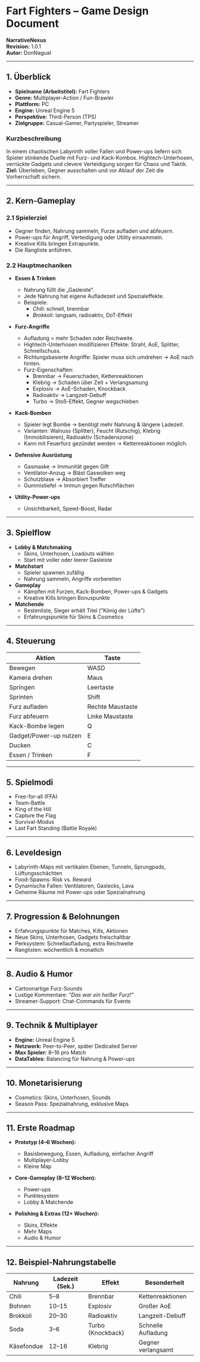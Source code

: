﻿# Fart Fighters – Game Design Document

**NarrativeNexus**  
**Revision:** 1.0.1  
**Autor:** DonNagual  

---

## 1. Überblick
- **Spielname (Arbeitstitel):** Fart Fighters  
- **Genre:** Multiplayer-Action / Fun-Brawler  
- **Plattform:** PC  
- **Engine:** Unreal Engine 5  
- **Perspektive:** Third-Person (TPS)  
- **Zielgruppe:** Casual-Gamer, Partyspieler, Streamer  

### Kurzbeschreibung
In einem chaotischen Labyrinth voller Fallen und Power-ups liefern sich Spieler stinkende Duelle mit Furz- und Kack-Kombos. Hightech-Unterhosen, verrückte Gadgets und clevere Verteidigung sorgen für Chaos und Taktik.  
**Ziel:** Überleben, Gegner ausschalten und vor Ablauf der Zeit die Vorherrschaft sichern.

---

## 2. Kern-Gameplay

### 2.1 Spielerziel
- Gegner finden, Nahrung sammeln, Furze aufladen und abfeuern.  
- Power-ups für Angriff, Verteidigung oder Utility einsammeln.  
- Kreative Kills bringen Extrapunkte.  
- Die Rangliste anführen.  

### 2.2 Hauptmechaniken
- **Essen & Trinken**  
  - Nahrung füllt die „Gasleiste“.  
  - Jede Nahrung hat eigene Aufladezeit und Spezialeffekte.  
  - Beispiele:  
    - *Chili*: schnell, brennbar  
    - *Brokkoli*: langsam, radioaktiv, DoT-Effekt  

- **Furz-Angriffe**  
  - Aufladung = mehr Schaden oder Reichweite.  
  - Hightech-Unterhosen modifizieren Effekte: Strahl, AoE, Splitter, Schnellschuss.  
  - Richtungsbasierte Angriffe: Spieler muss sich umdrehen → AoE nach hinten.  
  - Furz-Eigenschaften:  
    - Brennbar → Feuerschaden, Kettenreaktionen  
    - Klebrig → Schaden über Zeit + Verlangsamung  
    - Explosiv → AoE-Schaden, Knockback  
    - Radioaktiv → Langzeit-Debuff  
    - Turbo → Stoß-Effekt, Gegner wegschieben  

- **Kack-Bomben**  
  - Spieler legt Bombe → benötigt mehr Nahrung & längere Ladezeit.  
  - Varianten: Walnuss (Splitter), Feucht (Rutschig), Klebrig (Immobilisieren), Radioaktiv (Schadenszone)  
  - Kann mit Feuerfurz gezündet werden → Kettenreaktionen möglich.  

- **Defensive Ausrüstung**  
  - Gasmaske → Immunität gegen Gift  
  - Ventilator-Anzug → Bläst Gaswolken weg  
  - Schutzblase → Absorbiert Treffer  
  - Gummistiefel → Immun gegen Rutschflächen  

- **Utility-Power-ups**  
  - Unsichtbarkeit, Speed-Boost, Radar  

---

## 3. Spielflow
- **Lobby & Matchmaking**  
  - Skins, Unterhosen, Loadouts wählen  
  - Start mit voller oder leerer Gasleiste  
- **Matchstart**  
  - Spieler spawnen zufällig  
  - Nahrung sammeln, Angriffe vorbereiten  
- **Gameplay**  
  - Kämpfen mit Furzen, Kack-Bomben, Power-ups & Gadgets  
  - Kreative Kills bringen Bonuspunkte  
- **Matchende**  
  - Bestenliste, Sieger erhält Titel ("König der Lüfte")  
  - Erfahrungspunkte für Skins & Cosmetics  

---

## 4. Steuerung
| Aktion                | Taste                 |
|-----------------------|-----------------------|
| Bewegen               | WASD                  |
| Kamera drehen         | Maus                  |
| Springen              | Leertaste             |
| Sprinten              | Shift                 |
| Furz aufladen          | Rechte Maustaste      |
| Furz abfeuern          | Linke Maustaste       |
| Kack-Bombe legen       | Q                     |
| Gadget/Power-up nutzen | E                     |
| Ducken                 | C                     |
| Essen / Trinken        | F                     |

---

## 5. Spielmodi
- Free-for-all (FFA)  
- Team-Battle  
- King of the Hill  
- Capture the Flag  
- Survival-Modus  
- Last Fart Standing (Battle Royale)  

---

## 6. Leveldesign
- Labyrinth-Maps mit vertikalen Ebenen, Tunneln, Sprungpads, Lüftungsschächten  
- Food-Spawns: Risk vs. Reward  
- Dynamische Fallen: Ventilatoren, Gaslecks, Lava  
- Geheime Räume mit Power-ups oder Spezialnahrung  

---

## 7. Progression & Belohnungen
- Erfahrungspunkte für Matches, Kills, Aktionen  
- Neue Skins, Unterhosen, Gadgets freischaltbar  
- Perksystem: Schnellaufladung, extra Reichweite  
- Ranglisten: wöchentlich & monatlich  

---

## 8. Audio & Humor
- Cartoonartige Furz-Sounds  
- Lustige Kommentare: *"Das war ein heißer Furz!"*  
- Streamer-Support: Chat-Commands für Events  

---

## 9. Technik & Multiplayer
- **Engine:** Unreal Engine 5  
- **Netzwerk:** Peer-to-Peer, später Dedicated Server  
- **Max Spieler:** 8–16 pro Match  
- **DataTables:** Balancing für Nahrung & Power-ups  

---

## 10. Monetarisierung
- Cosmetics: Skins, Unterhosen, Sounds  
- Season Pass: Spezialnahrung, exklusive Maps  

---

## 11. Erste Roadmap
- **Prototyp (4–6 Wochen):**  
  - Basisbewegung, Essen, Aufladung, einfacher Angriff  
  - Multiplayer-Lobby  
  - Kleine Map  

- **Core-Gameplay (8–12 Wochen):**  
  - Power-ups  
  - Punktesystem  
  - Lobby & Matchende  

- **Polishing & Extras (12+ Wochen):**  
  - Skins, Effekte  
  - Mehr Maps  
  - Audio & Humor  

---

## 12. Beispiel-Nahrungstabelle

| Nahrung       | Ladezeit (Sek.) | Effekt          | Besonderheit        |
|---------------|----------------|----------------|---------------------|
| Chili          | 5–8            | Brennbar        | Kettenreaktionen    |
| Bohnen         | 10–15          | Explosiv        | Großer AoE          |
| Brokkoli       | 20–30          | Radioaktiv      | Langzeit-Debuff      |
| Soda           | 3–6            | Turbo (Knockback)| Schnelle Aufladung  |
| Käsefondue     | 12–16          | Klebrig         | Gegner verlangsamt   |
